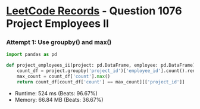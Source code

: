 # [LeetCode Records](../../README.md) - Question 1076 Project Employees II

### Attempt 1: Use groupby() and max()
```py
import pandas as pd

def project_employees_ii(project: pd.DataFrame, employee: pd.DataFrame) -> pd.DataFrame:
    count_df = project.groupby('project_id')['employee_id'].count().rename('count').reset_index()
    max_count = count_df['count'].max()
    return count_df[count_df['count'] == max_count][['project_id']]
```
- Runtime: 524 ms (Beats: 96.67%)
- Memory: 66.84 MB (Beats: 36.67%)

<br>
